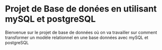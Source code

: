 # Projet de Base de donées en utilisant mySQL et postgreSQL
Bienvenue sur le projet de base de données où on va travailler sur comment transformer un modèle relationnel en une base données avec mySQL et postgreSQL
